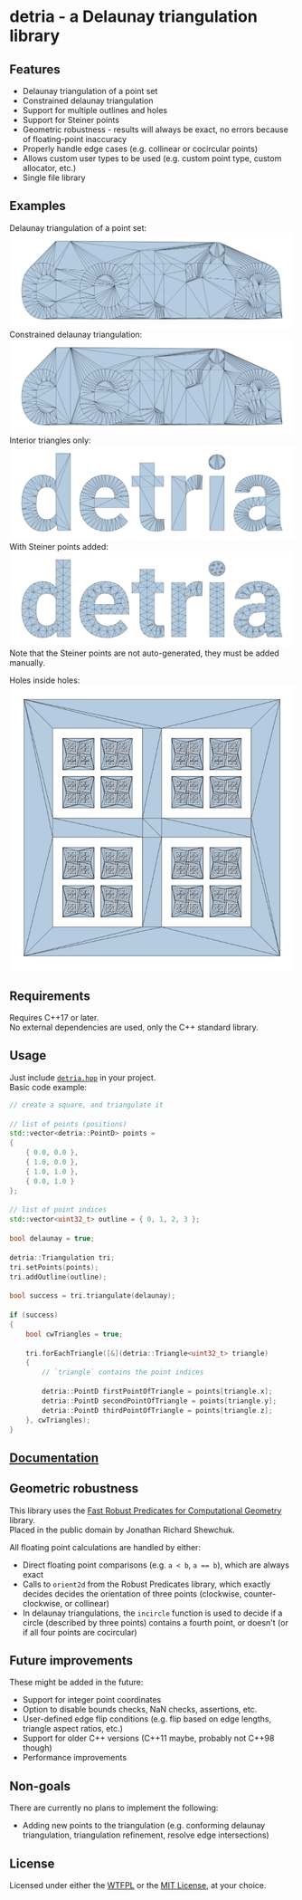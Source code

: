 # detria - a **De**launay **tria**ngulation library

## Features
- Delaunay triangulation of a point set
- Constrained delaunay triangulation
- Support for multiple outlines and holes
- Support for Steiner points
- Geometric robustness - results will always be exact, no errors because of floating-point inaccuracy
- Properly handle edge cases (e.g. collinear or cocircular points) 
- Allows custom user types to be used (e.g. custom point type, custom allocator, etc.)
- Single file library

## Examples
Delaunay triangulation of a point set:  
![](images/delaunay.png)
Constrained delaunay triangulation:  
![](images/constrained%20delaunay.png)
Interior triangles only:  
![](images/constrained%20delaunay%20polylines.png)
With Steiner points added:  
![](images/steiner.png)
Note that the Steiner points are not auto-generated, they must be added manually.

Holes inside holes:  
![](images/fractal.png)

## Requirements
Requires C++17 or later.  
No external dependencies are used, only the C++ standard library.

## Usage
Just include [`detria.hpp`](include/detria.hpp) in your project.  
Basic code example:

```cpp
// create a square, and triangulate it

// list of points (positions)
std::vector<detria::PointD> points =
{
    { 0.0, 0.0 },
    { 1.0, 0.0 },
    { 1.0, 1.0 },
    { 0.0, 1.0 }
};

// list of point indices
std::vector<uint32_t> outline = { 0, 1, 2, 3 };

bool delaunay = true;

detria::Triangulation tri;
tri.setPoints(points);
tri.addOutline(outline);

bool success = tri.triangulate(delaunay);

if (success)
{
    bool cwTriangles = true;

    tri.forEachTriangle([&](detria::Triangle<uint32_t> triangle)
    {
        // `triangle` contains the point indices

        detria::PointD firstPointOfTriangle = points[triangle.x];
        detria::PointD secondPointOfTriangle = points[triangle.y];
        detria::PointD thirdPointOfTriangle = points[triangle.z];
    }, cwTriangles);
}
```

## [Documentation](DOCS.md)

## Geometric robustness
This library uses the [Fast Robust Predicates for Computational Geometry](https://www.cs.cmu.edu/~quake/robust.html) library.  
Placed in the public domain by Jonathan Richard Shewchuk.

All floating point calculations are handled by either:
- Direct floating point comparisons (e.g. `a < b`, `a == b`), which are always exact
- Calls to `orient2d` from the Robust Predicates library, which exactly decides decides the orientation of three points (clockwise, counter-clockwise, or collinear)
- In delaunay triangulations, the `incircle` function is used to decide if a circle (described by three points) contains a fourth point, or doesn't (or if all four points are cocircular)

## Future improvements
These might be added in the future:
- Support for integer point coordinates
- Option to disable bounds checks, NaN checks, assertions, etc.
- User-defined edge flip conditions (e.g. flip based on edge lengths, triangle aspect ratios, etc.)
- Support for older C++ versions (C++11 maybe, probably not C++98 though)
- Performance improvements

## Non-goals
There are currently no plans to implement the following:
- Adding new points to the triangulation (e.g. conforming delaunay triangulation, triangulation refinement, resolve edge intersections)

## License
Licensed under either the [WTFPL](LICENSE.txt) or the [MIT License](LICENSE-MIT.txt), at your choice.
